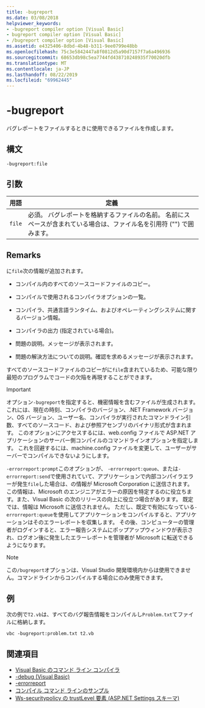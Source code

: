 ```yaml
---
title: -bugreport
ms.date: 03/08/2018
helpviewer_keywords:
- -bugreport compiler option [Visual Basic]
- bugreport compiler option [Visual Basic]
- /bugreport compiler option [Visual Basic]
ms.assetid: e4325406-8dbd-4b48-b311-9ee0799e48bb
ms.openlocfilehash: 75c3e5842447a8f0812d5a90d7157f7a6a496936
ms.sourcegitcommit: 68653db98c5ea7744fd438710248935f70020dfb
ms.translationtype: MT
ms.contentlocale: ja-JP
ms.lasthandoff: 08/22/2019
ms.locfileid: "69962445"
---
```

# <a name="-bugreport"></a>-bugreport
バグレポートをファイルするときに使用できるファイルを作成します。  
  
## <a name="syntax"></a>構文  
  
```  
-bugreport:file  
```  
  
## <a name="arguments"></a>引数  
  
|用語|定義|  
|---|---|  
|`file`|必須。 バグレポートを格納するファイルの名前。 名前にスペースが含まれている場合は、ファイル名を引用符 ("") で囲みます。|  
  
## <a name="remarks"></a>Remarks  
 に`file`次の情報が追加されます。  
  
- コンパイル内のすべてのソースコードファイルのコピー。  
  
- コンパイルで使用されるコンパイラオプションの一覧。  
  
- コンパイラ、共通言語ランタイム、およびオペレーティングシステムに関するバージョン情報。  
  
- コンパイラの出力 (指定されている場合)。  
  
- 問題の説明。メッセージが表示されます。  
  
- 問題の解決方法についての説明。確認を求めるメッセージが表示されます。  
  
 すべてのソースコードファイルのコピーがに`file`含まれているため、可能な限り最短のプログラムでコードの欠陥を再現することができます。  
  
> [!IMPORTANT]
> オプション`-bugreport`を指定すると、機密情報を含むファイルが生成されます。 これには、現在の時刻、コンパイラのバージョン、.NET Framework バージョン、OS バージョン、ユーザー名、コンパイラが実行されたコマンドライン引数、すべてのソースコード、および参照アセンブリのバイナリ形式が含まれます。 このオプションにアクセスするには、web.config ファイルで ASP.NET アプリケーションのサーバー側コンパイルのコマンドラインオプションを指定します。 これを回避するには、machine.config ファイルを変更して、ユーザーがサーバーでコンパイルできないようにします。  
  
 `-errorreport:prompt`このオプションが、 `-errorreport:queue`、または`-errorreport:send`で使用されていて、アプリケーションで内部コンパイラエラーが発生`file`した場合は、の情報が Microsoft Corporation に送信されます。 この情報は、Microsoft のエンジニアがエラーの原因を特定するのに役立ちます。また、Visual Basic の次のリリースの向上に役立つ場合があります。 既定では、情報は Microsoft に送信されません。 ただし、既定で有効になっている`-errorreport:queue`を使用してアプリケーションをコンパイルすると、アプリケーションはそのエラーレポートを収集します。 その後、コンピューターの管理者がログインすると、エラー報告システムにポップアップウィンドウが表示され、ログオン後に発生したエラーレポートを管理者が Microsoft に転送できるようになります。  
  
> [!NOTE]
> この`/bugreport`オプションは、Visual Studio 開発環境内からは使用できません。コマンドラインからコンパイルする場合にのみ使用できます。  
  
## <a name="example"></a>例  
 次の例で`T2.vb`は、すべてのバグ報告情報をコンパイルし`Problem.txt`てファイルに格納します。  
  
```  
vbc -bugreport:problem.txt t2.vb  
```  
  
## <a name="see-also"></a>関連項目

- [Visual Basic のコマンド ライン コンパイラ](../../../visual-basic/reference/command-line-compiler/index.md)
- [-debug (Visual Basic)](../../../visual-basic/reference/command-line-compiler/debug.md)
- [-errorreport](../../../visual-basic/reference/command-line-compiler/errorreport.md)
- [コンパイル コマンド ラインのサンプル](../../../visual-basic/reference/command-line-compiler/sample-compilation-command-lines.md)
- [Ws-securitypolicy の trustLevel 要素 (ASP.NET Settings スキーマ)](https://docs.microsoft.com/previous-versions/dotnet/netframework-4.0/as399f0x(v=vs.100))
